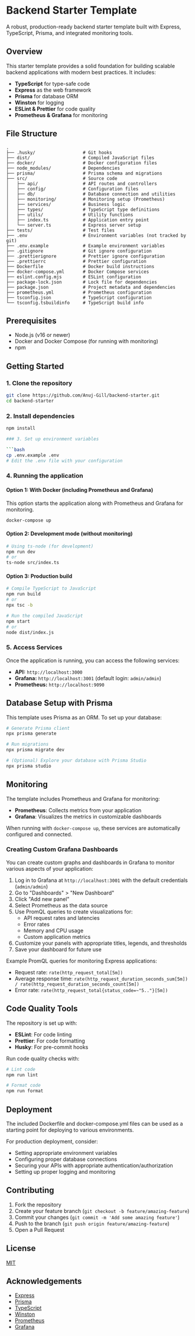 # Backend Starter Template

A robust, production-ready backend starter template built with Express, TypeScript, Prisma, and integrated monitoring tools.

## Overview

This starter template provides a solid foundation for building scalable backend applications with modern best practices. It includes:

- **TypeScript** for type-safe code
- **Express** as the web framework
- **Prisma** for database ORM
- **Winston** for logging
- **ESLint & Prettier** for code quality
- **Prometheus & Grafana** for monitoring

## File Structure

```
.
├── .husky/                  # Git hooks
├── dist/                    # Compiled JavaScript files
├── docker/                  # Docker configuration files
├── node_modules/            # Dependencies
├── prisma/                  # Prisma schema and migrations
├── src/                     # Source code
│   ├── api/                 # API routes and controllers
│   ├── config/              # Configuration files
│   ├── db/                  # Database connection and utilities
│   ├── monitoring/          # Monitoring setup (Prometheus)
│   ├── services/            # Business logic
│   ├── types/               # TypeScript type definitions
│   ├── utils/               # Utility functions
│   ├── index.ts             # Application entry point
│   └── server.ts            # Express server setup
├── tests/                   # Test files
├── .env                     # Environment variables (not tracked by git)
├── .env.example             # Example environment variables
├── .gitignore               # Git ignore configuration
├── .prettierignore          # Prettier ignore configuration
├── .prettierrc              # Prettier configuration
├── Dockerfile               # Docker build instructions
├── docker-compose.yml       # Docker Compose services
├── eslint.config.mjs        # ESLint configuration
├── package-lock.json        # Lock file for dependencies
├── package.json             # Project metadata and dependencies
├── prometheus.yml           # Prometheus configuration
├── tsconfig.json            # TypeScript configuration
└── tsconfig.tsbuildinfo     # TypeScript build info
```

## Prerequisites

- Node.js (v16 or newer)
- Docker and Docker Compose (for running with monitoring)
- npm

## Getting Started

### 1. Clone the repository

```bash
git clone https://github.com/Anuj-Gill/backend-starter.git
cd backend-starter
```

### 2. Install dependencies

```bash
npm install

### 3. Set up environment variables

```bash
cp .env.example .env
# Edit the .env file with your configuration
```

### 4. Running the application

#### Option 1: With Docker (including Prometheus and Grafana)

This option starts the application along with Prometheus and Grafana for monitoring.

```bash
docker-compose up
```

#### Option 2: Development mode (without monitoring)

```bash
# Using ts-node (for development)
npm run dev
# or
ts-node src/index.ts
```

#### Option 3: Production build

```bash
# Compile TypeScript to JavaScript
npm run build
# or
npx tsc -b

# Run the compiled JavaScript
npm start
# or
node dist/index.js
```

### 5. Access Services

Once the application is running, you can access the following services:

* **API:** `http://localhost:3000`
* **Grafana:** `http://localhost:3001` (default login: `admin/admin`)
* **Prometheus:** `http://localhost:9090`

## Database Setup with Prisma

This template uses Prisma as an ORM. To set up your database:

```bash
# Generate Prisma client
npx prisma generate

# Run migrations
npx prisma migrate dev

# (Optional) Explore your database with Prisma Studio
npx prisma studio
```

## Monitoring

The template includes Prometheus and Grafana for monitoring:

- **Prometheus**: Collects metrics from your application
- **Grafana**: Visualizes the metrics in customizable dashboards

When running with `docker-compose up`, these services are automatically configured and connected.

### Creating Custom Grafana Dashboards

You can create custom graphs and dashboards in Grafana to monitor various aspects of your application:

1. Log in to Grafana at `http://localhost:3001` with the default credentials (`admin/admin`)
2. Go to "Dashboards" > "New Dashboard"
3. Click "Add new panel"
4. Select Prometheus as the data source
5. Use PromQL queries to create visualizations for:
   - API request rates and latencies
   - Error rates
   - Memory and CPU usage
   - Custom application metrics
6. Customize your panels with appropriate titles, legends, and thresholds
7. Save your dashboard for future use

Example PromQL queries for monitoring Express applications:
- Request rate: `rate(http_request_total[5m])`
- Average response time: `rate(http_request_duration_seconds_sum[5m]) / rate(http_request_duration_seconds_count[5m])`
- Error rate: `rate(http_request_total{status_code=~"5.."}[5m])`

## Code Quality Tools

The repository is set up with:

- **ESLint**: For code linting
- **Prettier**: For code formatting
- **Husky**: For pre-commit hooks

Run code quality checks with:

```bash
# Lint code
npm run lint

# Format code
npm run format
```

## Deployment

The included Dockerfile and docker-compose.yml files can be used as a starting point for deploying to various environments.

For production deployment, consider:
- Setting appropriate environment variables
- Configuring proper database connections
- Securing your APIs with appropriate authentication/authorization
- Setting up proper logging and monitoring

## Contributing

1. Fork the repository
2. Create your feature branch (`git checkout -b feature/amazing-feature`)
3. Commit your changes (`git commit -m 'Add some amazing feature'`)
4. Push to the branch (`git push origin feature/amazing-feature`)
5. Open a Pull Request

## License

[MIT](LICENSE)

## Acknowledgements

- [Express](https://expressjs.com/)
- [Prisma](https://www.prisma.io/)
- [TypeScript](https://www.typescriptlang.org/)
- [Winston](https://github.com/winstonjs/winston)
- [Prometheus](https://prometheus.io/)
- [Grafana](https://grafana.com/)
